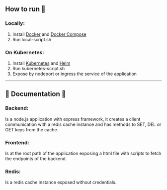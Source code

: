 ## How to run 🚀
### Locally:
1. Install [Docker](https://docs.docker.com/get-docker/) and [Docker Compose](https://docs.docker.com/compose/install/)
2. Run local-script.sh

### On Kubernetes:
1. Install [Kubernetes](https://kubernetes.io/docs/tasks/tools/install-kubectl/) and [Helm](https://helm.sh/docs/intro/install/)
2. Run kubernetes-script.sh
3. Expose by nodeport or ingress the service of the application
----

## 📄 Documentation 📄
### Backend:
Is a node.js application with express framework, it creates a client communication with a redis cache instance and has methods to SET, DEL or GET keys from the cache.
### Frontend:
Is at the root path of the application exposing a html file with scripts to fetch the endpoints of the backend.
### Redis:
Is a redis cache instance exposed without credentials.
